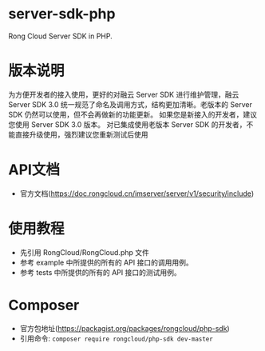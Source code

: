 server-sdk-php
=================

Rong Cloud Server SDK in PHP.

# 版本说明
为方便开发者的接入使用，更好的对融云 Server SDK 进行维护管理，融云 Server SDK 3.0 统一规范了命名及调用方式，结构更加清晰。老版本的 Server SDK 仍然可以使用，但不会再做新的功能更新。
如果您是新接入的开发者，建议您使用 Server SDK 3.0 版本。 对已集成使用老版本 Server SDK 的开发者，不能直接升级使用，强烈建议您重新测试后使用

# API文档
- 官方文档(https://doc.rongcloud.cn/imserver/server/v1/security/include)

# 使用教程
- 先引用 RongCloud/RongCloud.php 文件
- 参考 example 中所提供的所有的 API 接口的调用用例。
- 参考 tests 中所提供的所有的 API 接口的测试用例。

# Composer
- 官方包地址(https://packagist.org/packages/rongcloud/php-sdk)
- 引用命令: `composer require rongcloud/php-sdk dev-master`
